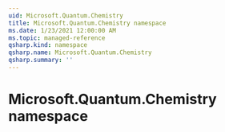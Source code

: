 ```yaml
---
uid: Microsoft.Quantum.Chemistry
title: Microsoft.Quantum.Chemistry namespace
ms.date: 1/23/2021 12:00:00 AM
ms.topic: managed-reference
qsharp.kind: namespace
qsharp.name: Microsoft.Quantum.Chemistry
qsharp.summary: ''
---
```


# Microsoft.Quantum.Chemistry namespace



